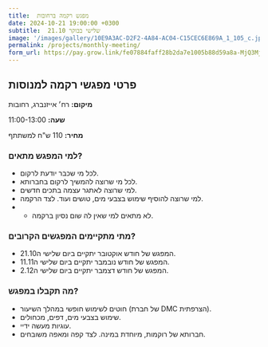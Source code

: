 ```yaml
---
title:  מפגש רקמה ברחובות
date: 2024-10-21 19:00:00 +0300
subtitle:  שלישי בבוקר 21.10
image: '/images/gallery/10E9A3AC-D2F2-4A84-AC04-C15CEC6E869A_1_105_c.jpeg'
permalink: /projects/monthly-meeting/
form_url: https://pay.grow.link/fe07884faff28b2da7e1005b88d59a8a-MjQ3MjQxNQ
---
```


## פרטי מפגשי רקמה למנוסות

**מיקום:** רח׳ אייזנברג, רחובות

**שעה:** 11:00-13:00

**מחיר:** 110 ש"ח למשתתף  

### למי המפגש מתאים?

- לכל מי שכבר יודעת לרקום.
- לכל מי שרוצה להמשיך לרקום בחברותא.
- למי שרוצה לאתגר עצמה בתכים חדשים.
- למי שרוצה להוסיף שימוש בצבעי מים, טושים ועוד. לצד הרקמה.
- - לא מתאים למי שאין לה שום נסיון ברקמה.

### מתי מתקיימים המפגשים הקרובים?
- המפגש של חודש אוקטובר יתקיים ביום שלישי ה21.10.
- המפגש של חודש נובמבר יתקיים ביום שלישי ה11.11.
- המפגש של חודש דצמבר יתקיים ביום שלישי ה2.12.

### מה תקבלו במפגש?

- חוטים לשימוש חופשי במהלך השיעור (של חברת DMC הצרפתית).
- שימוש בצבעי מים, דפים, מכחולים.
- עוגיות מעשה ידיי.
- חברותא של רוקמות, מיוחדת במינה. לצד קפה ומאפה משובחים.
